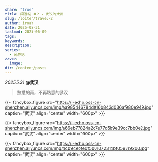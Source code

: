 ```yaml
---
share: "true"
title: 闲游记 ＃2 - 武汉的大雨
slug: /loiter/travel-2
author: iroak
date: 2025-05-31
lastmod: 2025-06-09
tags: 
keywords: 
description: 
series:
  - 闲游记
cover:
  image: 
dir: /content/posts
---
```

*2025.5.31*  **@武汉**
>熟悉的雨，不再熟悉的武汉

{{< fancybox_figure src="https://i-echo.oss-cn-shenzhen.aliyuncs.com/img/aa985446784d016b843d036af980e949.jpg" caption="武汉" align="center" width="600px" >}}

{{< fancybox_figure src="https://i-echo.oss-cn-shenzhen.aliyuncs.com/img/a66eb77824a2c7e77d5b9e39cc7bb0e2.jpg" caption="武汉" align="center" width="600px" >}}

{{< fancybox_figure src="https://i-echo.oss-cn-shenzhen.aliyuncs.com/img/4cb94ebfe0f5b01072314bf059519200.jpg" caption="武汉" align="center" width="600px" >}}
